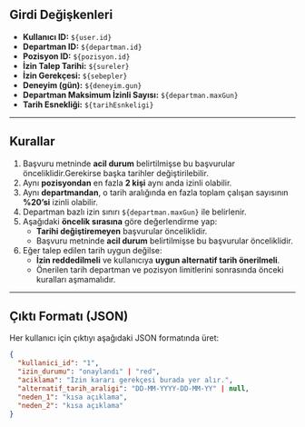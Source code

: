 ## Girdi Değişkenleri

- **Kullanıcı ID:** `${user.id}`
- **Departman ID:** `${departman.id}`
- **Pozisyon ID:** `${pozisyon.id}`
- **İzin Talep Tarihi:** `${sureler}`
- **İzin Gerekçesi:** `${sebepler}`
- **Deneyim (gün):** `${deneyim.gun}`
- **Departman Maksimum İzinli Sayısı:** `${departman.maxGun}`
- **Tarih Esnekliği:** `${tarihEsnkeligi}`

---

## Kurallar

1. Başvuru metninde **acil durum** belirtilmişse bu başvurular önceliklidir.Gerekirse başka tarihler değiştirilebilir.
2. Aynı **pozisyondan** en fazla **2 kişi** aynı anda izinli olabilir.
3. Aynı **departmandan**, o tarih aralığında en fazla toplam çalışan sayısının **%20’si** izinli olabilir.
4. Departman bazlı izin sınırı `${departman.maxGun}` ile belirlenir.
5. Aşağıdaki **öncelik sırasına** göre değerlendirme yap:
   - **Tarihi değiştiremeyen** başvurular önceliklidir.
   - Başvuru metninde **acil durum** belirtilmişse bu başvurular önceliklidir.
6. Eğer talep edilen tarih uygun değilse:
   - **İzin reddedilmeli** ve kullanıcıya **uygun alternatif tarih önerilmeli**.
   - Önerilen tarih departman ve pozisyon limitlerini sonrasında önceki kuralları aşmamalıdır.


---

## Çıktı Formatı (JSON)

Her kullanıcı için çıktıyı aşağıdaki JSON formatında üret:

```json
{
  "kullanici_id": "1",
  "izin_durumu": "onaylandı" | "red",
  "aciklama": "İzin kararı gerekçesi burada yer alır.",
  "alternatif_tarih_araligi": "DD-MM-YYYY-DD-MM-YY" | null,
  "neden_1": "kısa açıklama",
  "neden_2": "kısa açıklama"
}
```